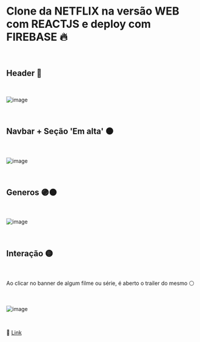 # Clone da NETFLIX na versão WEB com REACTJS e deploy com FIREBASE 🔥

<br>

## Header 🔴

<br>

![image](https://user-images.githubusercontent.com/109248116/222934608-c76c2fcf-5a91-46a9-8e8f-0ebd8bd74622.png)

<br>

## Navbar + Seção 'Em alta' ⚫

<br>

![image](https://user-images.githubusercontent.com/109248116/222934664-f718c8a5-b755-4623-82d3-1d6965718385.png)

<br>

## Generos 🟣🟠

<br>

![image](https://user-images.githubusercontent.com/109248116/222934685-e1ebd677-e7e6-477b-86a9-ea53e9d53297.png)

<br>

## Interação 🟡

<br>

Ao clicar no banner de algum filme ou série, é aberto o trailer do mesmo ⚪

<br>

![image](https://user-images.githubusercontent.com/109248116/222934723-792dd90e-f7bc-45e3-8e55-1e987653f29f.png)

<br>

🔗 [Link](https://netflix-clone-6726e.web.app/)
